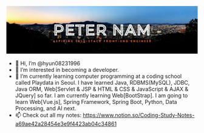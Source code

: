 ![alt text](https://github.com/hyun08231996/hyun08231996/blob/main/Peter_Nam_Banner.png?raw=true)
- 👋 Hi, I’m @hyun08231996
- 👀 I’m interested in becoming a developer.
- 🌱 I’m currently learning computer programming at a coding school called Playdata in Seoul. I have learned Java, RDBMS(MySQL), JDBC, Java ORM, Web[Servlet & JSP & HTML & CSS & JavaScript & AJAX & JQuery] so far. I am currently learning Web[BootStrap]. I am going to learn Web[Vue.js], Spring Framework, Spring Boot, Python, Data Processing, and AI next.
- 📫 Check out all my notes: https://www.notion.so/Coding-Study-Notes-a69ae42a28454e3e9f4423ab04c34861

<!---
hyun08231996/hyun08231996 is a ✨ special ✨ repository because its `README.md` (this file) appears on your GitHub profile.
You can click the Preview link to take a look at your changes.
--->
